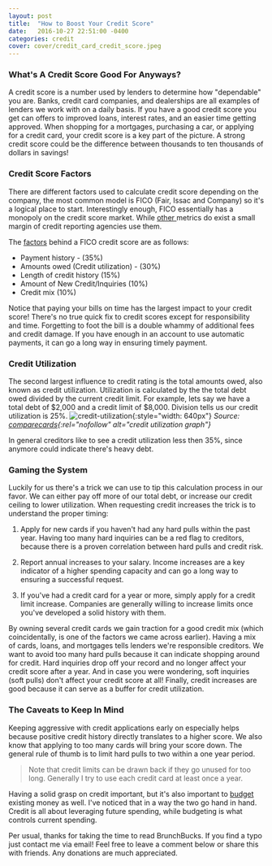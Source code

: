 ```yaml
---
layout: post
title:  "How to Boost Your Credit Score"
date:   2016-10-27 22:51:00 -0400
categories: credit
cover: cover/credit_card_credit_score.jpeg
---
```

### What's A Credit Score Good For Anyways?
A credit score is a number used by lenders to determine how "dependable" you are. Banks, credit card companies, and dealerships are all examples of lenders we work with on a daily basis. If you have a good credit score you get can offers to improved loans, interest rates, and an easier time getting approved. When shopping for a mortgages, purchasing a car, or applying for a credit card, your credit score is a key part of the picture. A strong credit score could be the difference between thousands to ten thousands of dollars in savings!

### Credit Score Factors
There are different factors used to calculate credit score depending on the company, the most common model is FICO (Fair, Issac and Company) so it's a logical place to start. Interestingly enough, FICO essentially has a monopoly on the credit score market. While <a href="https://www.cafecredit.com/credit-score-range/" rel="nofollow"> other </a>metrics do exist a small margin of credit reporting agencies use them.

The <a href="http://www.myfico.com/credit-education/whats-in-your-credit-score/" rel="nofollow">factors</a> behind a FICO credit score are as follows:
* Payment history - (35%)
* Amounts owed (Credit utilization) - (30%)
* Length of credit history (15%)
* Amount of New Credit/Inquiries (10%)
* Credit mix (10%)

Notice that paying your bills on time has the largest impact to your credit score! There's no true quick fix to credit scores except for responsibility and time. Forgetting to foot the bill is a double whammy of additional fees and credit damage. If you have enough in an account to use automatic payments, it can go a long way in ensuring timely payment.

### Credit Utilization
The second largest influence to credit rating is the total amounts owed, also known as credit utilization. Utilization is calculated by the the total debt owed divided by the current credit limit. For example, lets say we have a total debt of $2,000 and a credit limit of $8,000. Division tells us our credit utilization is 25%.
![credit-utilization](/assets/blog/credit_utilization.png){:style="width: 640px"}
*Source: [comparecards](http://www.comparecards.com/blog/infographics/credit-utilization/){:rel="nofollow" alt="credit utilization graph"}*

In general creditors like to see a credit utilization less then 35%, since anymore could indicate there's heavy debt.

### Gaming the System
Luckily for us there's a trick we can use to tip this calculation process in our favor. We can either pay off more of our total debt, or increase our credit ceiling to lower utilization. When requesting credit increases the trick is to understand the proper timing:

1. Apply for new cards if you haven't had any hard pulls within the past year. Having too many hard inquiries can be a red flag to creditors, because there is a proven correlation between hard pulls and credit risk.

2. Report annual increases to your salary. Income increases are a key indicator of a higher spending capacity and can go a long way to ensuring a successful request.

3. If you've had a credit card for a year or more, simply apply for a credit limit increase. Companies are generally willing to increase limits once you've developed a solid history with them.  

By owning several credit cards we gain traction for a good credit mix (which coincidentally, is one of the factors we came across earlier). Having a mix of cards, loans, and mortgages tells lenders we're responsible creditors. We want to avoid too many hard pulls because it can indicate shopping around for credit. Hard inquiries drop off your record and no longer affect your credit score after a year. And in case you were wondering, soft inquiries (soft pulls) don't affect your credit score at all! Finally, credit increases are good because it can serve as a buffer for credit utilization.

### The Caveats to Keep In Mind
Keeping aggressive with credit applications early on especially helps because positive credit history directly translates to a higher score. We also know that applying to too many cards will bring your score down. The general rule of thumb is to limit hard pulls to two within a one year period. 

> Note that credit limits can be drawn back if they go unused for too long. Generally I try to use each credit card at least once a year.

Having a solid grasp on credit important, but it's also important to [budget](http://brunchbucks.com/budgeting/2016/10/19/budgeting-tips.html) existing money as well. I've noticed that in a way the two go hand in hand. Credit is all about leveraging future spending, while budgeting is what controls current spending.

Per usual, thanks for taking the time to read BrunchBucks. If you find a typo just contact me via email! Feel free to leave a comment below or share this with friends. Any donations are much appreciated.
